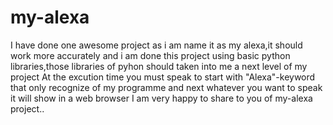 # my-alexa
I have done one awesome project as i am name it as my alexa,it should work more accurately and i am done this project using basic python libraries,those libraries of pyhon should taken into me a next level of my project
At the excution time you must speak to start with "Alexa"-keyword that only recognize of my programme and next whatever you want to speak it will show in a web browser
I am very happy to share to you of my-alexa project..

